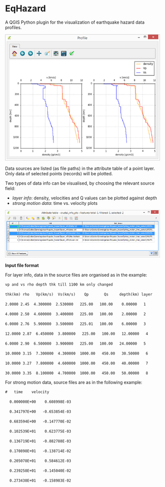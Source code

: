 # EqHazard
A QGIS Python plugin for the visualization of earthquake hazard data profiles.


![Layer info plot](./help/ims/screenshot_layer_info.png)


Data sources are listed (as file paths) in the attribute table of a point layer.
Only data of selected points (records) will be plotted.

Two types of data info can be visualised, by choosing the relevant source field: 
- *layer info*: density, velocities and Q values can be plotted against depth
- *strong motion data*: time vs. velocity plots

![Attribute table](./help/ims/screenshot_attribute_table.png)


**Input file format**

For layer info, data in the source files are organised as in the example:


	vp and vs rho depth thk till 1100 km only changed
	
	thk(km) rho   Vp(km/s)  Vs(km/s)    Qp       Qs     depth(km) layer
	
	2.0000 2.45  4.300000  2.530000   225.00   100.00    0.00000   1
	
	4.0000 2.50  4.600000  3.400000   225.00   100.00    2.00000   2
	
	6.0000 2.76  5.900000  3.500000   225.01   100.00    6.00000   3
	
	12.0000 2.87  6.450000  3.800000   225.00   100.00   12.00000   4
	
	6.0000 2.90  6.500000  3.900000   225.00   100.00   24.00000   5 
	
	10.0000 3.15  7.300000  4.300000  1000.00   450.00   30.50000   6
	
	10.0000 3.27  7.800000  4.600000  1000.00   450.00   40.00000   7
	
	30.0000 3.35  8.100000  4.700000  1000.00   450.00   50.00000   8 
	



For strong motion data, source files are as in the following example:


	#	time	velocity
	
	  0.000000E+00	  0.608998E-03
	  
	  0.341797E+00	 -0.653854E-03
	  
	  0.683594E+00	 -0.147770E-02
	  
	  0.102539E+01	  0.623775E-03
	  
	  0.136719E+01	 -0.882788E-03
	  
	  0.170898E+01	 -0.138714E-02
	  
	  0.205078E+01	  0.584612E-03
	  
	  0.239258E+01	 -0.145040E-02
	  
	  0.273438E+01	 -0.158983E-02
	

